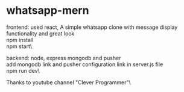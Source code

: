 # whatsapp-mern

frontend: used react, A simple whatsapp clone with message display functionality and great look\
npm install\
npm start\

backend: node, express mongodb and pusher\
add mongodb link and pusher configuration link in server.js file\
npm run dev\

Thanks to youtube channel "Clever Programmer"\
